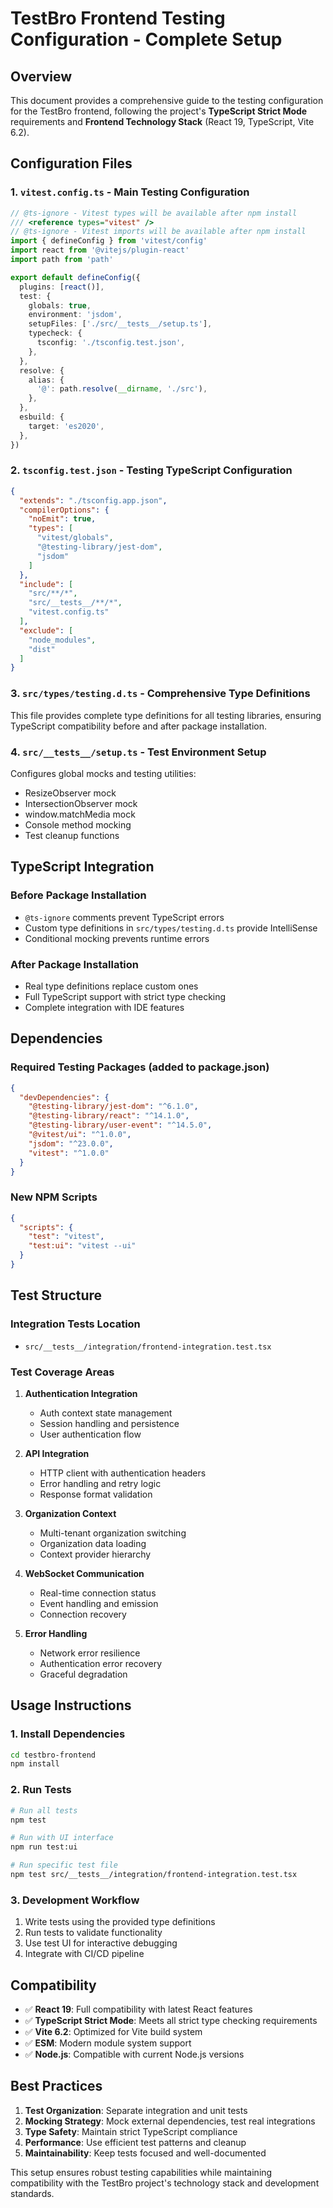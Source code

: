 # TestBro Frontend Testing Configuration - Complete Setup

## Overview

This document provides a comprehensive guide to the testing configuration for the TestBro frontend, following the project's **TypeScript Strict Mode** requirements and **Frontend Technology Stack** (React 19, TypeScript, Vite 6.2).

## Configuration Files

### 1. `vitest.config.ts` - Main Testing Configuration

```typescript
// @ts-ignore - Vitest types will be available after npm install
/// <reference types="vitest" />
// @ts-ignore - Vitest imports will be available after npm install
import { defineConfig } from 'vitest/config'
import react from '@vitejs/plugin-react'
import path from 'path'

export default defineConfig({
  plugins: [react()],
  test: {
    globals: true,
    environment: 'jsdom',
    setupFiles: ['./src/__tests__/setup.ts'],
    typecheck: {
      tsconfig: './tsconfig.test.json',
    },
  },
  resolve: {
    alias: {
      '@': path.resolve(__dirname, './src'),
    },
  },
  esbuild: {
    target: 'es2020',
  },
})
```

### 2. `tsconfig.test.json` - Testing TypeScript Configuration

```json
{
  "extends": "./tsconfig.app.json",
  "compilerOptions": {
    "noEmit": true,
    "types": [
      "vitest/globals",
      "@testing-library/jest-dom",
      "jsdom"
    ]
  },
  "include": [
    "src/**/*",
    "src/__tests__/**/*",
    "vitest.config.ts"
  ],
  "exclude": [
    "node_modules",
    "dist"
  ]
}
```

### 3. `src/types/testing.d.ts` - Comprehensive Type Definitions

This file provides complete type definitions for all testing libraries, ensuring TypeScript compatibility before and after package installation.

### 4. `src/__tests__/setup.ts` - Test Environment Setup

Configures global mocks and testing utilities:
- ResizeObserver mock
- IntersectionObserver mock  
- window.matchMedia mock
- Console method mocking
- Test cleanup functions

## TypeScript Integration

### Before Package Installation
- `@ts-ignore` comments prevent TypeScript errors
- Custom type definitions in `src/types/testing.d.ts` provide IntelliSense
- Conditional mocking prevents runtime errors

### After Package Installation
- Real type definitions replace custom ones
- Full TypeScript support with strict type checking
- Complete integration with IDE features

## Dependencies

### Required Testing Packages (added to package.json)
```json
{
  "devDependencies": {
    "@testing-library/jest-dom": "^6.1.0",
    "@testing-library/react": "^14.1.0", 
    "@testing-library/user-event": "^14.5.0",
    "@vitest/ui": "^1.0.0",
    "jsdom": "^23.0.0",
    "vitest": "^1.0.0"
  }
}
```

### New NPM Scripts
```json
{
  "scripts": {
    "test": "vitest",
    "test:ui": "vitest --ui"
  }
}
```

## Test Structure

### Integration Tests Location
- `src/__tests__/integration/frontend-integration.test.tsx`

### Test Coverage Areas
1. **Authentication Integration**
   - Auth context state management
   - Session handling and persistence
   - User authentication flow

2. **API Integration**  
   - HTTP client with authentication headers
   - Error handling and retry logic
   - Response format validation

3. **Organization Context**
   - Multi-tenant organization switching
   - Organization data loading
   - Context provider hierarchy

4. **WebSocket Communication**
   - Real-time connection status
   - Event handling and emission
   - Connection recovery

5. **Error Handling**
   - Network error resilience
   - Authentication error recovery
   - Graceful degradation

## Usage Instructions

### 1. Install Dependencies
```bash
cd testbro-frontend
npm install
```

### 2. Run Tests
```bash
# Run all tests
npm test

# Run with UI interface
npm run test:ui

# Run specific test file
npm test src/__tests__/integration/frontend-integration.test.tsx
```

### 3. Development Workflow
1. Write tests using the provided type definitions
2. Run tests to validate functionality
3. Use test UI for interactive debugging
4. Integrate with CI/CD pipeline

## Compatibility

- ✅ **React 19**: Full compatibility with latest React features
- ✅ **TypeScript Strict Mode**: Meets all strict type checking requirements
- ✅ **Vite 6.2**: Optimized for Vite build system
- ✅ **ESM**: Modern module system support
- ✅ **Node.js**: Compatible with current Node.js versions

## Best Practices

1. **Test Organization**: Separate integration and unit tests
2. **Mocking Strategy**: Mock external dependencies, test real integrations
3. **Type Safety**: Maintain strict TypeScript compliance
4. **Performance**: Use efficient test patterns and cleanup
5. **Maintainability**: Keep tests focused and well-documented

This setup ensures robust testing capabilities while maintaining compatibility with the TestBro project's technology stack and development standards.
